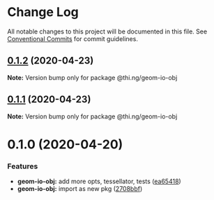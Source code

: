 # Change Log

All notable changes to this project will be documented in this file.
See [Conventional Commits](https://conventionalcommits.org) for commit guidelines.

## [0.1.2](https://github.com/thi-ng/umbrella/compare/@thi.ng/geom-io-obj@0.1.1...@thi.ng/geom-io-obj@0.1.2) (2020-04-23)

**Note:** Version bump only for package @thi.ng/geom-io-obj





## [0.1.1](https://github.com/thi-ng/umbrella/compare/@thi.ng/geom-io-obj@0.1.0...@thi.ng/geom-io-obj@0.1.1) (2020-04-23)

**Note:** Version bump only for package @thi.ng/geom-io-obj





# 0.1.0 (2020-04-20)


### Features

* **geom-io-obj:** add more opts, tessellator, tests ([ea65418](https://github.com/thi-ng/umbrella/commit/ea6541847975846080a905b06e24c717fc648a84))
* **geom-io-obj:** import as new pkg ([2708bbf](https://github.com/thi-ng/umbrella/commit/2708bbfee138be06c71c8eb84996c533bdbba8e2))
